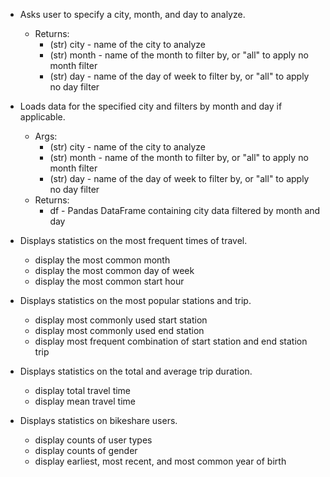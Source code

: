 
- Asks user to specify a city, month, and day to analyze.
	- Returns:
        - (str) city - name of the city to analyze
        - (str) month - name of the month to filter by, or "all" to apply no month filter
        - (str) day - name of the day of week to filter by, or "all" to apply no day filter

- Loads data for the specified city and filters by month and day if applicable.
  	- Args:
        - (str) city - name of the city to analyze
        - (str) month - name of the month to filter by, or "all" to apply no month filter
        - (str) day - name of the day of week to filter by, or "all" to apply no day filter
    - Returns:
        - df - Pandas DataFrame containing city data filtered by month and day

- Displays statistics on the most frequent times of travel.
	- display the most common month
	- display the most common day of week
	- display the most common start hour

- Displays statistics on the most popular stations and trip.
	- display most commonly used start station
	- display most commonly used end station
	- display most frequent combination of start station and end station trip

- Displays statistics on the total and average trip duration.
	- display total travel time
	- display mean travel time

- Displays statistics on bikeshare users.
	- display counts of user types
	- display counts of gender
	- display earliest, most recent, and most common year of birth